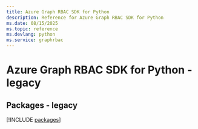 ```yaml
---
title: Azure Graph RBAC SDK for Python
description: Reference for Azure Graph RBAC SDK for Python
ms.date: 08/15/2025
ms.topic: reference
ms.devlang: python
ms.service: graphrbac
---
```

# Azure Graph RBAC SDK for Python - legacy
## Packages - legacy
[!INCLUDE [packages](graph-rbac-index.md)]